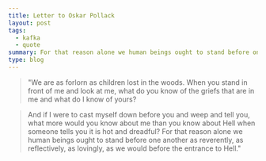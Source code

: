```yaml
---
title: Letter to Oskar Pollack
layout: post
tags:
  - kafka
  - quote
summary: For that reason alone we human beings ought to stand before one another as reverently, as reflectively, as lovingly, as we would before the entrance to Hell.
type: blog
---
```


> "We are as forlorn as children lost in the woods. When you stand in front of me and look at me, what do you know of the griefs that are in me and what do I know of yours?

> And if I were to cast myself down before you and weep and tell you, what more would you know about me than you know about Hell when someone tells you it is hot and dreadful? For that reason alone we human beings ought to stand before one another as reverently, as reflectively, as lovingly, as we would before the entrance to Hell."
